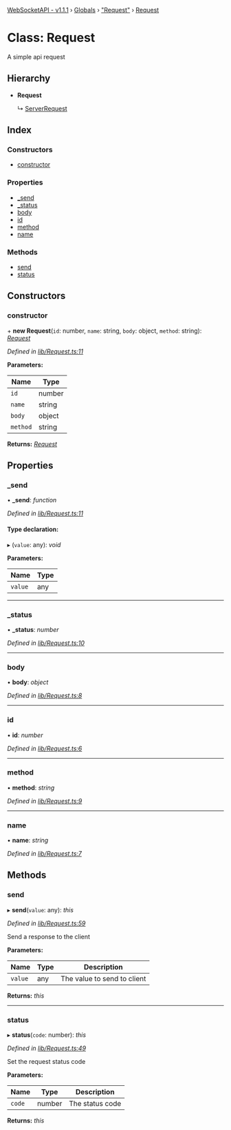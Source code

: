 [WebSocketAPI - v1.1.1](../README.md) › [Globals](../globals.md) › ["Request"](../modules/_request_.md) › [Request](_request_.request.md)

# Class: Request

A simple api request

## Hierarchy

* **Request**

  ↳ [ServerRequest](_serverrequest_.serverrequest.md)

## Index

### Constructors

* [constructor](_request_.request.md#constructor)

### Properties

* [_send](_request_.request.md#_send)
* [_status](_request_.request.md#_status)
* [body](_request_.request.md#body)
* [id](_request_.request.md#id)
* [method](_request_.request.md#method)
* [name](_request_.request.md#name)

### Methods

* [send](_request_.request.md#send)
* [status](_request_.request.md#status)

## Constructors

###  constructor

\+ **new Request**(`id`: number, `name`: string, `body`: object, `method`: string): *[Request](_request_.request.md)*

*Defined in [lib/Request.ts:11](https://github.com/T-Reimer/WebSocketAPI/blob/7bc0908/lib/Request.ts#L11)*

**Parameters:**

Name | Type |
------ | ------ |
`id` | number |
`name` | string |
`body` | object |
`method` | string |

**Returns:** *[Request](_request_.request.md)*

## Properties

###  _send

• **_send**: *function*

*Defined in [lib/Request.ts:11](https://github.com/T-Reimer/WebSocketAPI/blob/7bc0908/lib/Request.ts#L11)*

#### Type declaration:

▸ (`value`: any): *void*

**Parameters:**

Name | Type |
------ | ------ |
`value` | any |

___

###  _status

• **_status**: *number*

*Defined in [lib/Request.ts:10](https://github.com/T-Reimer/WebSocketAPI/blob/7bc0908/lib/Request.ts#L10)*

___

###  body

• **body**: *object*

*Defined in [lib/Request.ts:8](https://github.com/T-Reimer/WebSocketAPI/blob/7bc0908/lib/Request.ts#L8)*

___

###  id

• **id**: *number*

*Defined in [lib/Request.ts:6](https://github.com/T-Reimer/WebSocketAPI/blob/7bc0908/lib/Request.ts#L6)*

___

###  method

• **method**: *string*

*Defined in [lib/Request.ts:9](https://github.com/T-Reimer/WebSocketAPI/blob/7bc0908/lib/Request.ts#L9)*

___

###  name

• **name**: *string*

*Defined in [lib/Request.ts:7](https://github.com/T-Reimer/WebSocketAPI/blob/7bc0908/lib/Request.ts#L7)*

## Methods

###  send

▸ **send**(`value`: any): *this*

*Defined in [lib/Request.ts:59](https://github.com/T-Reimer/WebSocketAPI/blob/7bc0908/lib/Request.ts#L59)*

Send a response to the client

**Parameters:**

Name | Type | Description |
------ | ------ | ------ |
`value` | any | The value to send to client  |

**Returns:** *this*

___

###  status

▸ **status**(`code`: number): *this*

*Defined in [lib/Request.ts:49](https://github.com/T-Reimer/WebSocketAPI/blob/7bc0908/lib/Request.ts#L49)*

Set the request status code

**Parameters:**

Name | Type | Description |
------ | ------ | ------ |
`code` | number | The status code  |

**Returns:** *this*
